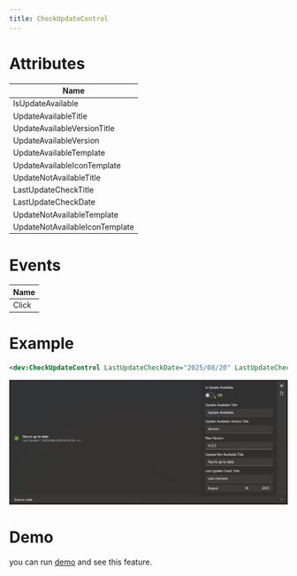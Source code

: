 ```yaml
---
title: CheckUpdateControl
---
```



# Attributes

|Name|
|-|
|IsUpdateAvailable|
|UpdateAvailableTitle|
|UpdateAvailableVersionTitle|
|UpdateAvailableVersion|
|UpdateAvailableTemplate|
|UpdateAvailableIconTemplate|
|UpdateNotAvailableTitle|
|LastUpdateCheckTitle|
|LastUpdateCheckDate|
|UpdateNotAvailableTemplate|
|UpdateNotAvailableIconTemplate|

# Events

|Name|
|-|
|Click|

# Example

```xml
<dev:CheckUpdateControl LastUpdateCheckDate="2025/08/20" LastUpdateCheckTitle="Last checked: " UpdateAvailableTitle="Update Available" UpdateAvailableVersion="v1.2.3" UpdateAvailableVersionTitle="Version" UpdateNotAvailableTitle="You're up to date" />
```

![DevWinUI](https://raw.githubusercontent.com/ghost1372/DevWinUI-Resources/refs/heads/main/DevWinUI-Docs/CheckUpdateControl.gif)

# Demo
you can run [demo](https://github.com/Ghost1372/DevWinUI) and see this feature.
